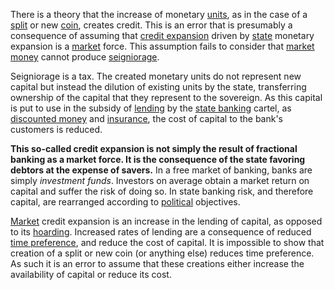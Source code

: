 There is a theory that the increase of monetary [units](Glossary#unit), as in the case of a [split](Glossary#split) or new [coin](Glossary#coin), creates credit. This is an error that is presumably a consequence of assuming that [credit expansion](Credit-Expansion-Fallacy) driven by [state](Glossary#state) monetary expansion is a [market](Glossary#market) force. This assumption fails to consider that [market money](Money-Taxonomy) cannot produce [seigniorage](https://en.wikipedia.org/wiki/Seigniorage).

Seigniorage is a tax. The created monetary units do not represent new capital but instead the dilution of existing units by the state, transferring ownership of the capital that they represent to the sovereign. As this capital is put to use in the subsidy of [lending](Glossary) by the [state banking](State-Banking-Principle) cartel, as [discounted money](https://www.frbdiscountwindow.org)
 and [insurance](https://www.fdic.gov/resources/deposit-insurance), the cost of capital to the bank's customers is reduced.

**This so-called credit expansion is not simply the result of fractional banking as a market force. It is the consequence of the state favoring debtors at the expense of savers.** In a free market of banking, banks are simply *investment funds*. Investors on average obtain a market return on capital and suffer the risk of doing so. In state banking risk, and therefore capital, are rearranged according to [political](Glossary#political) objectives.

[Market](Glossary#market) credit expansion is an increase in the lending of capital, as opposed to its [hoarding](Glossary#hoard). Increased rates of lending are a consequence of reduced [time preference](https://en.wikipedia.org/wiki/Time_preference), and reduce the cost of capital. It is impossible to show that creation of a split or new coin (or anything else) reduces time preference. As such it is an error to assume that these creations either increase the availability of capital or reduce its cost.
